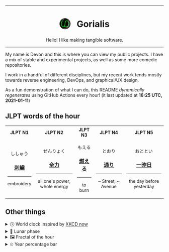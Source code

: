 ***

<h1 align="center">
<sub>
    <img src="readme/resources/avatar.png" height="36">
</sub>
&nbsp;
Gorialis
</h1>
<p align="center">
Hello! I like making tangible software.
</p>

***

My name is Devon and this is where you can view my public projects. I have a mix of stable and experimental projects, as well as some more comedic repositories.

I work in a handful of different disciplines, but my recent work tends mostly towards reverse engineering, DevOps, and graphical/UX design.

As a fun demonstration of what I can do, this README *dynamically regenerates* using GitHub Actions every hour! (it last updated at **16:25 UTC, 2021-01-11**)

<h2>JLPT words of the hour</h2>
<table>
    <tr>
        <th>JLPT N1</th>
        <th>JLPT N2</th>
        <th>JLPT N3</th>
        <th>JLPT N4</th>
        <th>JLPT N5</th>
    </tr>
    <tr>
        <td>
            <p align="center">ししゅう</p>
            <h3 align="center"><b><a href="https://jisho.org/search/%E5%88%BA%E7%B9%8D">刺繍</a></b></h3>
            <hr>
            <p align="center">embroidery</p>
        </td>
        <td>
            <p align="center">ぜんりょく</p>
            <h3 align="center"><b><a href="https://jisho.org/search/%E5%85%A8%E5%8A%9B">全力</a></b></h3>
            <hr>
            <p align="center">all one's power,<wbr> whole energy</p>
        </td>
        <td>
            <p align="center">もえる</p>
            <h3 align="center"><b><a href="https://jisho.org/search/%E7%87%83%E3%81%88%E3%82%8B">燃える</a></b></h3>
            <hr>
            <p align="center">to burn</p>
        </td>
        <td>
            <p align="center">とおり</p>
            <h3 align="center"><b><a href="https://jisho.org/search/%E9%80%9A%E3%82%8A">通り</a></b></h3>
            <hr>
            <p align="center">~ Street,<wbr> ~ Avenue</p>
        </td>
        <td>
            <p align="center">おととい</p>
            <h3 align="center"><b><a href="https://jisho.org/search/%E4%B8%80%E6%98%A8%E6%97%A5">一昨日</a></b></h3>
            <hr>
            <p align="center">the day before yesterday</p>
        </td>
    </tr>
</table>

<h2>Other things</h2>
<details>
<summary>🕓  World clock inspired by <a href="https://xkcd.com/now">XKCD now</a></summary>

> <img src="generated/now.png" width="512">

</details>
<details>
<summary>🌙 Lunar phase</summary>

The moon is approximately 96.88% through its phase ().

</details>
<details>
<summary>&#x1f5bc; Fractal of the hour</summary>

> <img src="generated/fractal.png" width="512">

</details>
<details>
<summary>&#x23f2; Year percentage bar</summary>
<pre><code>2021 [▁▁▁▁▁▁▁▁▁▁▁▁▁▁▁▁▁▁▁▁] 2.93%</code></pre>
</details>
